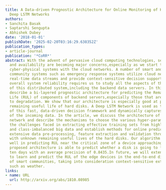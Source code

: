 ```yaml
---
title: A Data-driven Prognostic Architecture for Online Monitoring of Hard Disks Using
  Deep LSTM Networks
authors:
- Sanchita Basak
- Saptarshi Sengupta
- Abhishek Dubey
date: '2018-01-01'
publishDate: '2025-02-20T03:16:29.638352Z'
publication_types:
- article-journal
publication: '*CoRR*'
abstract: With the advent of pervasive cloud computing technologies, service reliability
  and availability are becoming major concerns,especially as we start to integrate
  cyber-physical systems with the cloud networks. A number of smart and connected
  community systems such as emergency response systems utilize cloud networks to analyze
  real-time data streams and provide context-sensitive decision support.Improving
  overall system reliability requires us to study all the aspects of the end-to-end
  of this distributed system,including the backend data servers. In this paper, we
  describe a bi-layered prognostic architecture for predicting the Remaining Useful
  Life (RUL) of components of backend servers,especially those that are subjected
  to degradation. We show that our architecture is especially good at predicting the
  remaining useful life of hard disks. A Deep LSTM Network is used as the backbone
  of this fast, data-driven decision framework and dynamically captures the pattern
  of the incoming data. In the article, we discuss the architecture of the neural
  network and describe the mechanisms to choose the various hyper-parameters. We describe
  the challenges faced in extracting effective training sets from highly unorganized
  and class-imbalanced big data and establish methods for online predictions with
  extensive data pre-processing, feature extraction and validation through test sets
  with unknown remaining useful lives of the hard disks. Our algorithm performs especially
  well in predicting RUL near the critical zone of a device approaching failure.The
  proposed architecture is able to predict whether a disk is going to fail in next
  ten days with an average precision of 0.8435.In future, we will extend this architecture
  to learn and predict the RUL of the edge devices in the end-to-end distributed systems
  of smart communities, taking into consideration context-sensitive external features
  such as weather.
links:
- name: URL
  url: http://arxiv.org/abs/1810.08985
---
```

